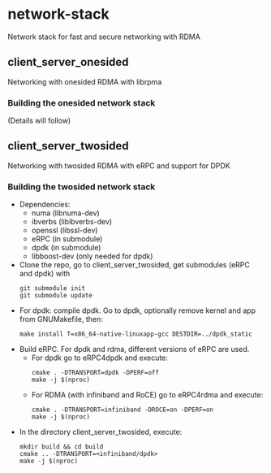 # network-stack
Network stack for fast and secure networking with RDMA

## client_server_onesided
Networking with onesided RDMA with librpma 

### Building the onesided network stack
(Details will follow)

## client_server_twosided
Networking with twosided RDMA with eRPC and support for DPDK

### Building the twosided network stack
  * Dependencies: 
    * numa (libnuma-dev) 
    * ibverbs (libibverbs-dev)
    * openssl (libssl-dev)
    * eRPC (in submodule) 
    * dpdk (in submodule) 
    * libboost-dev (only needed for dpdk)
 * Clone the repo, go to client_server_twosided, get submodules (eRPC and dpdk) with 
   ```
   git submodule init
   git submodule update
   ```
 * For dpdk: compile dpdk. Go to dpdk, optionally remove kernel and app from GNUMakefile, then:
   ```
   make install T=x86_64-native-linuxapp-gcc DESTDIR=../dpdk_static
   ```
 * Build eRPC. For dpdk and rdma, different versions of eRPC are used.
   * For dpdk go to eRPC4dpdk and execute:
     ```
     cmake . -DTRANSPORT=dpdk -DPERF=off
     make -j $(nproc)
     ```
   * For RDMA (with infiniband and RoCE) go to eRPC4rdma and execute:
     ```
     cmake . -DTRANSPORT=infiniband -DROCE=on -DPERF=on
     make -j $(nproc)
     ```
 * In the directory client_server_twosided, execute:
   ```
   mkdir build && cd build
   cmake .. -DTRANSPORT=<infiniband/dpdk>
   make -j $(nproc)
   ```
     
